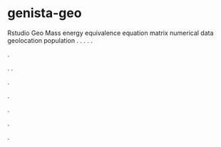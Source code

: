 # genista-geo
Rstudio Geo Mass energy equivalence equation matrix numerical data geolocation population
.
.
.
.
.




.






















.
.


























.











.








.





.


.
